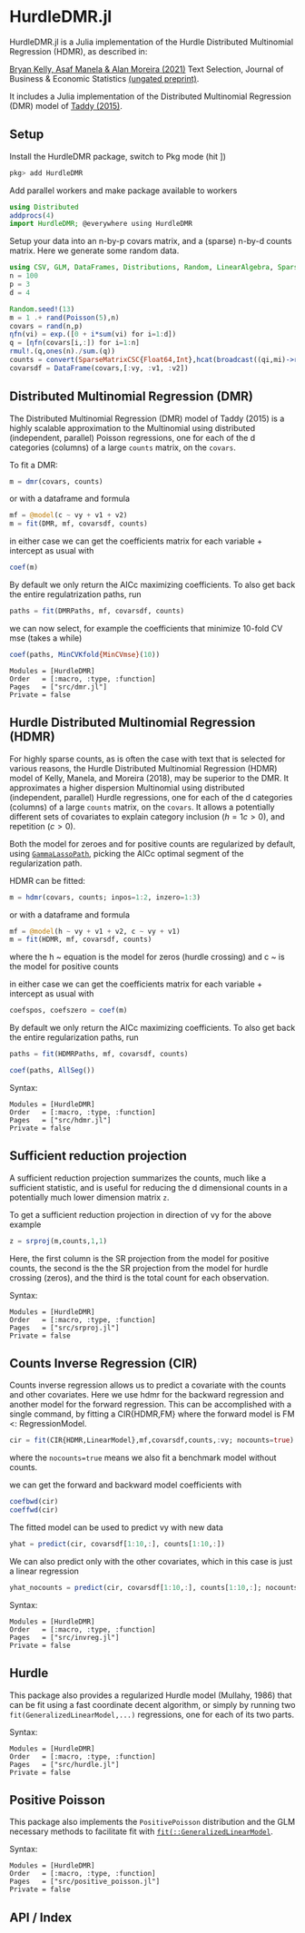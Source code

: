 # HurdleDMR.jl

HurdleDMR.jl is a Julia implementation of the Hurdle Distributed Multinomial Regression (HDMR), as described in:

[Bryan Kelly, Asaf Manela & Alan Moreira (2021)](https://doi.org/10.1080/07350015.2021.1947843) Text Selection, Journal of Business & Economic Statistics [(ungated preprint)](https://papers.ssrn.com/sol3/papers.cfm?abstract_id=3491942).

It includes a Julia implementation of the Distributed Multinomial Regression (DMR) model of [Taddy (2015)](https://arxiv.org/abs/1311.6139).

## Setup

Install the HurdleDMR package, switch to Pkg mode (hit ])
```julia
pkg> add HurdleDMR
```

Add parallel workers and make package available to workers
```julia
using Distributed
addprocs(4)
import HurdleDMR; @everywhere using HurdleDMR
```

Setup your data into an n-by-p covars matrix, and a (sparse) n-by-d counts matrix.
Here we generate some random data.
```julia
using CSV, GLM, DataFrames, Distributions, Random, LinearAlgebra, SparseArrays
n = 100
p = 3
d = 4

Random.seed!(13)
m = 1 .+ rand(Poisson(5),n)
covars = rand(n,p)
ηfn(vi) = exp.([0 + i*sum(vi) for i=1:d])
q = [ηfn(covars[i,:]) for i=1:n]
rmul!.(q,ones(n)./sum.(q))
counts = convert(SparseMatrixCSC{Float64,Int},hcat(broadcast((qi,mi)->rand(Multinomial(mi, qi)),q,m)...)')
covarsdf = DataFrame(covars,[:vy, :v1, :v2])
```


## Distributed Multinomial Regression (DMR)

The Distributed Multinomial Regression (DMR) model of Taddy (2015) is a highly scalable
approximation to the Multinomial using distributed (independent, parallel)
Poisson regressions, one for each of the d categories (columns) of a large `counts` matrix,
on the `covars`.

To fit a DMR:
```julia
m = dmr(covars, counts)
```
or with a dataframe and formula
```julia
mf = @model(c ~ vy + v1 + v2)
m = fit(DMR, mf, covarsdf, counts)
```
in either case we can get the coefficients matrix for each variable + intercept as usual with
```julia
coef(m)
```

By default we only return the AICc maximizing coefficients.
To also get back the entire regulatrization paths, run
```julia
paths = fit(DMRPaths, mf, covarsdf, counts)
```
we can now select, for example the coefficients that minimize 10-fold CV mse (takes a while)
```julia
coef(paths, MinCVKfold{MinCVmse}(10))
```

```@autodocs
Modules = [HurdleDMR]
Order   = [:macro, :type, :function]
Pages   = ["src/dmr.jl"]
Private = false
```

## Hurdle Distributed Multinomial Regression (HDMR)

For highly sparse counts, as is often the case with text that is selected for
various reasons, the Hurdle Distributed Multinomial Regression (HDMR) model of
Kelly, Manela, and Moreira (2018), may be superior to the DMR. It approximates
a higher dispersion Multinomial using distributed (independent, parallel)
Hurdle regressions, one for each of the d categories (columns) of a large `counts` matrix,
on the `covars`. It allows a potentially different sets of covariates to explain
category inclusion ($h=1{c>0}$), and repetition ($c>0$).

Both the model for zeroes and for positive counts are regularized by default,
using [`GammaLassoPath`](@ref), picking the AICc optimal segment of the regularization
path.

HDMR can be fitted:
```julia
m = hdmr(covars, counts; inpos=1:2, inzero=1:3)
```

or with a dataframe and formula
```julia
mf = @model(h ~ vy + v1 + v2, c ~ vy + v1)
m = fit(HDMR, mf, covarsdf, counts)
```
where the h ~ equation is the model for zeros (hurdle crossing) and c ~ is the model for positive counts

in either case we can get the coefficients matrix for each variable + intercept as usual with
```julia
coefspos, coefszero = coef(m)
```

By default we only return the AICc maximizing coefficients.
To also get back the entire regularization paths, run
```julia
paths = fit(HDMRPaths, mf, covarsdf, counts)

coef(paths, AllSeg())
```

Syntax:
```@autodocs
Modules = [HurdleDMR]
Order   = [:macro, :type, :function]
Pages   = ["src/hdmr.jl"]
Private = false
```

## Sufficient reduction projection

A sufficient reduction projection summarizes the counts, much like a sufficient
statistic, and is useful for reducing the d dimensional counts in a potentially
much lower dimension matrix `z`.

To get a sufficient reduction projection in direction of vy for the above
example
```julia
z = srproj(m,counts,1,1)
```
Here, the first column is the SR projection from the model for positive counts, the second is the the SR projection from the model for hurdle crossing (zeros), and the third is the total count for each observation.

Syntax:
```@autodocs
Modules = [HurdleDMR]
Order   = [:macro, :type, :function]
Pages   = ["src/srproj.jl"]
Private = false
```
## Counts Inverse Regression (CIR)

Counts inverse regression allows us to predict a covariate with the counts and other covariates.
Here we use hdmr for the backward regression and another model for the forward regression.
This can be accomplished with a single command, by fitting a CIR{HDMR,FM} where the forward model is FM <: RegressionModel.
```julia
cir = fit(CIR{HDMR,LinearModel},mf,covarsdf,counts,:vy; nocounts=true)
```
where the ```nocounts=true``` means we also fit a benchmark model without counts.

we can get the forward and backward model coefficients with
```julia
coefbwd(cir)
coeffwd(cir)
```

The fitted model can be used to predict vy with new data
```julia
yhat = predict(cir, covarsdf[1:10,:], counts[1:10,:])
```

We can also predict only with the other covariates, which in this case
is just a linear regression
```julia
yhat_nocounts = predict(cir, covarsdf[1:10,:], counts[1:10,:]; nocounts=true)
```

Syntax:
```@autodocs
Modules = [HurdleDMR]
Order   = [:macro, :type, :function]
Pages   = ["src/invreg.jl"]
Private = false
```

## Hurdle
This package also provides a regularized Hurdle model (Mullahy, 1986) that can be
fit using a fast coordinate decent algorithm, or simply by running two
`fit(GeneralizedLinearModel,...)` regressions, one for each of its two parts.

Syntax:
```@autodocs
Modules = [HurdleDMR]
Order   = [:macro, :type, :function]
Pages   = ["src/hurdle.jl"]
Private = false
```

## Positive Poisson
This package also implements the `PositivePoisson` distribution and the GLM
necessary methods to facilitate fit with [`fit(::GeneralizedLinearModel`](@ref).

Syntax:
```@autodocs
Modules = [HurdleDMR]
Order   = [:macro, :type, :function]
Pages   = ["src/positive_poisson.jl"]
Private = false
```

## API / Index

```@index
```
